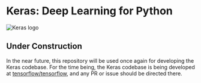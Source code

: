 # Keras: Deep Learning for Python

![Keras logo](https://s3.amazonaws.com/keras.io/img/keras-logo-2018-large-1200.png)

## Under Construction

In the near future, this repository will be used once again
for developing the Keras codebase. For the time being, the Keras codebase
is being developed at
[tensorflow/tensorflow](https://github.com/tensorflow/tensorflow/), and any
PR or issue should be directed there.
